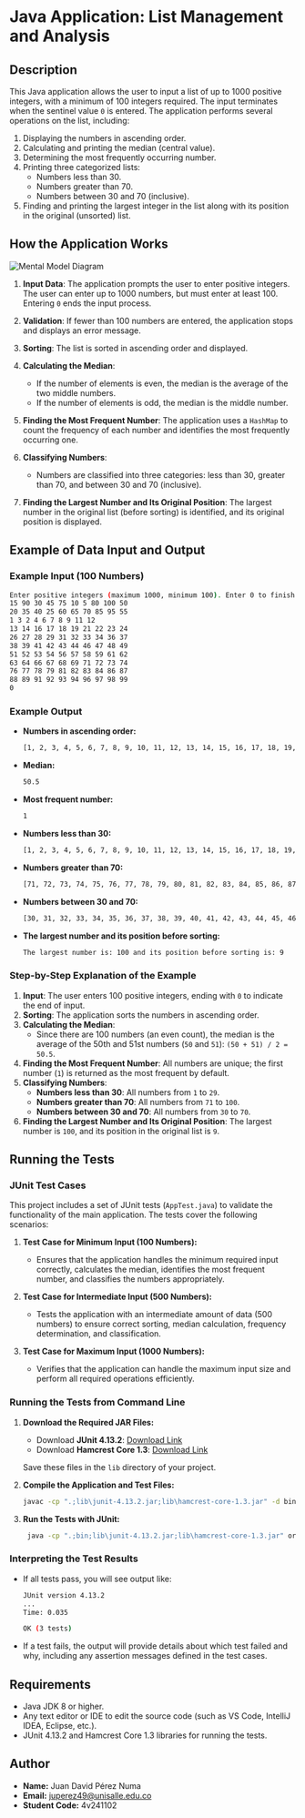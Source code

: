 # Java Application: List Management and Analysis

## Description

This Java application allows the user to input a list of up to 1000 positive integers, with a minimum of 100 integers required. The input terminates when the sentinel value `0` is entered. The application performs several operations on the list, including:

1. Displaying the numbers in ascending order.
2. Calculating and printing the median (central value).
3. Determining the most frequently occurring number.
4. Printing three categorized lists:
   - Numbers less than 30.
   - Numbers greater than 70.
   - Numbers between 30 and 70 (inclusive).
5. Finding and printing the largest integer in the list along with its position in the original (unsorted) list.

## How the Application Works


![Mental Model Diagram](./images/mental-mind.png)

1. **Input Data**: The application prompts the user to enter positive integers. The user can enter up to 1000 numbers, but must enter at least 100. Entering `0` ends the input process.
   
2. **Validation**: If fewer than 100 numbers are entered, the application stops and displays an error message.

3. **Sorting**: The list is sorted in ascending order and displayed.

4. **Calculating the Median**:
   - If the number of elements is even, the median is the average of the two middle numbers.
   - If the number of elements is odd, the median is the middle number.

5. **Finding the Most Frequent Number**: The application uses a `HashMap` to count the frequency of each number and identifies the most frequently occurring one.

6. **Classifying Numbers**:
   - Numbers are classified into three categories: less than 30, greater than 70, and between 30 and 70 (inclusive).

7. **Finding the Largest Number and Its Original Position**: The largest number in the original list (before sorting) is identified, and its original position is displayed.

## Example of Data Input and Output

### Example Input (100 Numbers)

```sh
Enter positive integers (maximum 1000, minimum 100). Enter 0 to finish:
15 90 30 45 75 10 5 80 100 50 
20 35 40 25 60 65 70 85 95 55 
1 3 2 4 6 7 8 9 11 12 
13 14 16 17 18 19 21 22 23 24 
26 27 28 29 31 32 33 34 36 37 
38 39 41 42 43 44 46 47 48 49 
51 52 53 54 56 57 58 59 61 62 
63 64 66 67 68 69 71 72 73 74 
76 77 78 79 81 82 83 84 86 87 
88 89 91 92 93 94 96 97 98 99 
0
```

### Example Output

- **Numbers in ascending order:**

  ```sh
  [1, 2, 3, 4, 5, 6, 7, 8, 9, 10, 11, 12, 13, 14, 15, 16, 17, 18, 19, 20, 21, 22, 23, 24, 25, 26, 27, 28, 29, 30, 31, 32, 33, 34, 35, 36, 37, 38, 39, 40, 41, 42, 43, 44, 45, 46, 47, 48, 49, 50, 51, 52, 53, 54, 55, 56, 57, 58, 59, 60, 61, 62, 63, 64, 65, 66, 67, 68, 69, 70, 71, 72, 73, 74, 75, 76, 77, 78, 79, 80, 81, 82, 83, 84, 85, 86, 87, 88, 89, 90, 91, 92, 93, 94, 95, 96, 97, 98, 99, 100]
  ```

- **Median:**

  ```sh
  50.5
  ```

- **Most frequent number:**

  ```sh
  1
  ```

- **Numbers less than 30:**

  ```sh
  [1, 2, 3, 4, 5, 6, 7, 8, 9, 10, 11, 12, 13, 14, 15, 16, 17, 18, 19, 20, 21, 22, 23, 24, 25, 26, 27, 28, 29]
  ```

- **Numbers greater than 70:**

  ```sh
  [71, 72, 73, 74, 75, 76, 77, 78, 79, 80, 81, 82, 83, 84, 85, 86, 87, 88, 89, 90, 91, 92, 93, 94, 95, 96, 97, 98, 99, 100]
  ```

- **Numbers between 30 and 70:**

  ```sh
  [30, 31, 32, 33, 34, 35, 36, 37, 38, 39, 40, 41, 42, 43, 44, 45, 46, 47, 48, 49, 50, 51, 52, 53, 54, 55, 56, 57, 58, 59, 60, 61, 62, 63, 64, 65, 66, 67, 68, 69, 70]
  ```

- **The largest number and its position before sorting:**

  ```sh
  The largest number is: 100 and its position before sorting is: 9
  ```

### Step-by-Step Explanation of the Example

1. **Input**: The user enters 100 positive integers, ending with `0` to indicate the end of input.
2. **Sorting**: The application sorts the numbers in ascending order.
3. **Calculating the Median**: 
   - Since there are 100 numbers (an even count), the median is the average of the 50th and 51st numbers (`50` and `51`): `(50 + 51) / 2 = 50.5`.
4. **Finding the Most Frequent Number**: All numbers are unique; the first number (`1`) is returned as the most frequent by default.
5. **Classifying Numbers**:
   - **Numbers less than 30**: All numbers from `1` to `29`.
   - **Numbers greater than 70**: All numbers from `71` to `100`.
   - **Numbers between 30 and 70**: All numbers from `30` to `70`.
6. **Finding the Largest Number and Its Original Position**: The largest number is `100`, and its position in the original list is `9`.

## Running the Tests

### JUnit Test Cases

This project includes a set of JUnit tests (`AppTest.java`) to validate the functionality of the main application. The tests cover the following scenarios:

1. **Test Case for Minimum Input (100 Numbers):**
   - Ensures that the application handles the minimum required input correctly, calculates the median, identifies the most frequent number, and classifies the numbers appropriately.

2. **Test Case for Intermediate Input (500 Numbers):**
   - Tests the application with an intermediate amount of data (500 numbers) to ensure correct sorting, median calculation, frequency determination, and classification.

3. **Test Case for Maximum Input (1000 Numbers):**
   - Verifies that the application can handle the maximum input size and perform all required operations efficiently.

### Running the Tests from Command Line

1. **Download the Required JAR Files:**

   - Download **JUnit 4.13.2**: [Download Link](https://repo1.maven.org/maven2/junit/junit/4.13.2/junit-4.13.2.jar)
   - Download **Hamcrest Core 1.3**: [Download Link](https://repo1.maven.org/maven2/org/hamcrest/hamcrest-core/1.3/hamcrest-core-1.3.jar)

   Save these files in the `lib` directory of your project.

2. **Compile the Application and Test Files:**

   ```sh
   javac -cp ".;lib\junit-4.13.2.jar;lib\hamcrest-core-1.3.jar" -d bin .\src\App.java .\test\AppTest.java
   ```

3. **Run the Tests with JUnit:**

   ```sh
    java -cp ".;bin;lib\junit-4.13.2.jar;lib\hamcrest-core-1.3.jar" org.junit.runner.JUnitCore AppTest
   ```

### Interpreting the Test Results

- If all tests pass, you will see output like:

  ```sh
  JUnit version 4.13.2
  ...
  Time: 0.035

  OK (3 tests)
  ```

- If a test fails, the output will provide details about which test failed and why, including any assertion messages defined in the test cases.

## Requirements

- Java JDK 8 or higher.
- Any text editor or IDE to edit the source code (such as VS Code, IntelliJ IDEA, Eclipse, etc.).
- JUnit 4.13.2 and Hamcrest Core 1.3 libraries for running the tests.

## Author

- **Name:** Juan David Pérez Numa  
- **Email:** [juperez49@unisalle.edu.co](mailto:juperez49@unisalle.edu.co)  
- **Student Code:** 4v241102  
